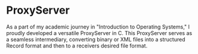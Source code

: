 # ProxyServer
As a part of my academic journey in "Introduction to Operating Systems," I proudly developed a versatile ProxyServer in C. This ProxyServer serves as a seamless intermediary, converting binary or XML files into a structured Record format and then to a receivers desired file format.

